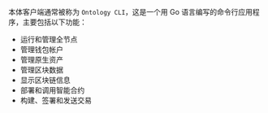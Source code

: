 
本体客户端通常被称为 `Ontology CLI`，这是一个用 Go 语言编写的命令行应用程序，主要包括以下功能：

- 运行和管理全节点
- 管理钱包帐户
- 管理原生资产
- 管理区块数据
- 显示区块链信息
- 部署和调用智能合约
- 构建、签署和发送交易
